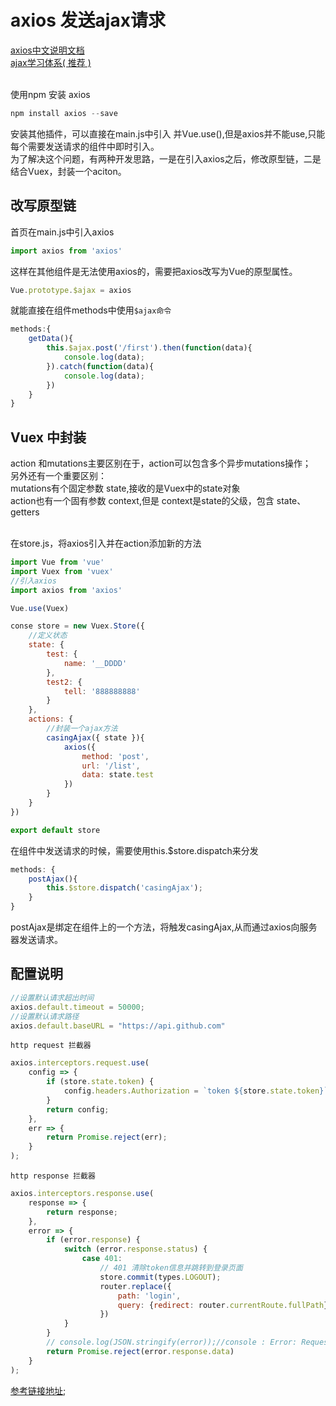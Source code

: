 # axios 发送ajax请求

[axios中文说明文档](http://www.kancloud.cn/yunye/axios/234845)<br>
[ajax学习体系( 推荐 )](http://louiszhai.github.io/2016/11/02/ajax/)<br><br>

使用npm 安装 axios
```javascript
npm install axios --save
```
安装其他插件，可以直接在main.js中引入 并Vue.use(),但是axios并不能use,只能每个需要发送请求的组件中即时引入。<br>
为了解决这个问题，有两种开发思路，一是在引入axios之后，修改原型链，二是结合Vuex，封装一个aciton。


## 改写原型链
首页在main.js中引入axios
```javascript
import axios from 'axios'
```
这样在其他组件是无法使用axios的，需要把axios改写为Vue的原型属性。
```javascript
Vue.prototype.$ajax = axios
```
就能直接在组件methods中使用`$ajax命令`
```javascript
methods:{
	getData(){
		this.$ajax.post('/first').then(function(data){
			console.log(data);
		}).catch(function(data){
			console.log(data);
		})
	}
}
```


## Vuex 中封装
action 和mutations主要区别在于，action可以包含多个异步mutations操作；<br>
另外还有一个重要区别：<br>
mutations有个固定参数 state,接收的是Vuex中的state对象<br>
action也有一个固有参数 context,但是 context是state的父级，包含 state、getters<br><br>

在store.js，将axios引入并在action添加新的方法
```javascript
import Vue from 'vue'
import Vuex from 'vuex'
//引入axios
import axios from 'axios'

Vue.use(Vuex)

conse store = new Vuex.Store({
	//定义状态
	state: {
		test: {
			name: '__DDDD'
		},
		test2: {
			tell: '888888888'
		}
	},
	actions: {
		//封装一个ajax方法
		casingAjax({ state }){
			axios({
				method: 'post',
				url: '/list',
				data: state.test
			})
		}
	}
})

export default store
```
在组件中发送请求的时候，需要使用this.$store.dispatch来分发
```javascript
methods: {
	postAjax(){
		this.$store.dispatch('casingAjax');
	}
}
```
postAjax是绑定在组件上的一个方法，将触发casingAjax,从而通过axios向服务器发送请求。


## 配置说明
```javascript
//设置默认请求超出时间
axios.default.timeout = 50000;
//设置默认请求路径
axios.default.baseURL = "https://api.github.com"
```

`http request 拦截器`
```javascript
axios.interceptors.request.use(
    config => {
        if (store.state.token) {
            config.headers.Authorization = `token ${store.state.token}`;
        }
        return config;
    },
    err => {
        return Promise.reject(err);
    }
);
```

`http response 拦截器`
```javascript
axios.interceptors.response.use(
    response => {
        return response;
    },
    error => {
        if (error.response) {
            switch (error.response.status) {
                case 401:
                    // 401 清除token信息并跳转到登录页面
                    store.commit(types.LOGOUT);
                    router.replace({
                        path: 'login',
                        query: {redirect: router.currentRoute.fullPath}
                    })
            }
        }
        // console.log(JSON.stringify(error));//console : Error: Request failed with status code 402
        return Promise.reject(error.response.data)
    }
);
```
[参考链接地址](https://github.com/superman66/vue-axios-github/blob/master/src/http.js);